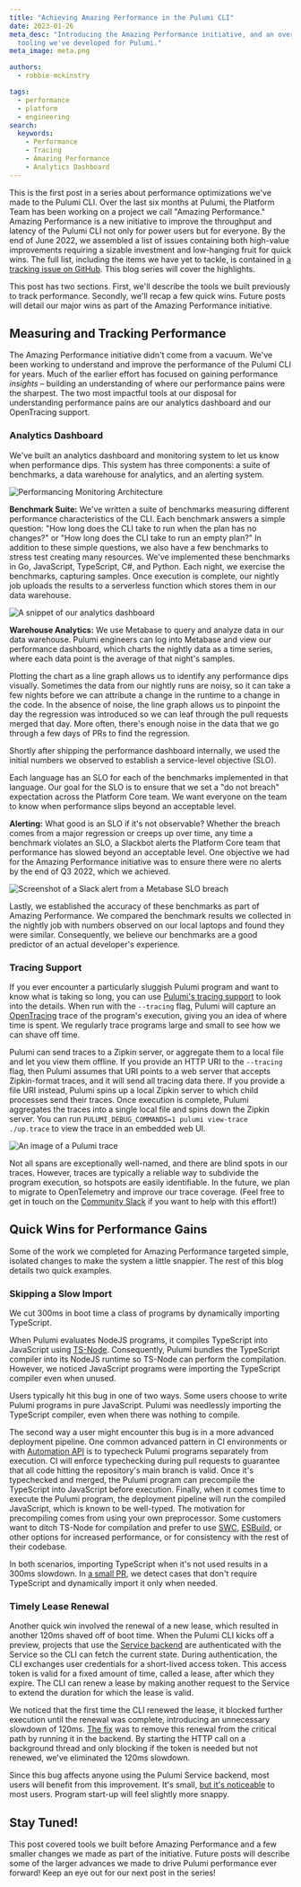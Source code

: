 ```yaml
---
title: "Achieving Amazing Performance in the Pulumi CLI"
date: 2023-01-26
meta_desc: "Introducing the Amazing Performance initiative, and an overview of performance
  tooling we've developed for Pulumi."
meta_image: meta.png

authors:
  - robbie-mckinstry

tags:
  - performance
  - platform
  - engineering
search:
  keywords:
    - Performance
    - Tracing
    - Amazing Performance
    - Analytics Dashboard
---
```


This is the first post in a series about performance optimizations we've made to the Pulumi CLI. Over the last six months at Pulumi, the Platform Team has been working on a project we call "Amazing Performance." Amazing Performance is a new initiative to improve the throughput and latency of the Pulumi CLI not only for power users but for everyone. By the end of June 2022, we assembled a list of issues containing both high-value improvements requiring a sizable investment and low-hanging fruit for quick wins. The full list, including the items we have yet to tackle, is contained in [a tracking issue on GitHub](https://github.com/pulumi/pulumi/issues/11598). This blog series will cover the highlights.

<!--more-->

This post has two sections. First, we'll describe the tools we built previously to track performance. Secondly, we'll recap a few quick wins. Future posts will detail our major wins as part of the Amazing Performance initiative.

## Measuring and Tracking Performance

The Amazing Performance initiative didn't come from a vacuum. We've been working to understand and improve the performance of the Pulumi CLI for years. Much of the earlier effort has focused on gaining performance *insights* – building an understanding of where our performance pains were the sharpest. The two most impactful tools at our disposal for understanding performance pains are our analytics dashboard and our OpenTracing support.

### Analytics Dashboard

We've built an analytics dashboard and monitoring system to let us know when performance dips. This system has three components: a suite of benchmarks, a data warehouse for analytics, and an alerting system.

![Performancing Monitoring Architecture](architecture.svg)

**Benchmark Suite:** We've written a suite of benchmarks measuring different performance characteristics of the CLI. Each benchmark answers a simple question: "How long does the CLI take to run when the plan has no changes?" or "How long does the CLI take to run an empty plan?" In addition to these simple questions, we also have a few benchmarks to stress test creating many resources. We've implemented these benchmarks in Go, JavaScript, TypeScript, C#, and Python. Each night, we exercise the benchmarks, capturing samples. Once execution is complete, our nightly job uploads the results to a serverless function which stores them in our data warehouse.

![A snippet of our analytics dashboard](analytics-dashboard.jpg)

**Warehouse Analytics:** We use Metabase to query and analyze data in our data warehouse. Pulumi engineers can log into Metabase and view our performance dashboard, which charts the nightly data as a time series, where each data point is the average of that night's samples.

Plotting the chart as a line graph allows us to identify any performance dips visually. Sometimes the data from our nightly runs are noisy, so it can take a few nights before we can attribute a change in the runtime to a change in the code. In the absence of noise, the line graph allows us to pinpoint the day the regression was introduced so we can leaf through the pull requests merged that day. More often, there's enough noise in the data that we go through a few days of PRs to find the regression.

Shortly after shipping the performance dashboard internally, we used the initial numbers we observed to establish a service-level objective (SLO).

Each language has an SLO for each of the benchmarks implemented in that language. Our goal for the SLO is to ensure that we set a "do not breach" expectation across the Platform Core team. We want everyone on the team to know when performance slips beyond an acceptable level.

**Alerting:** What good is an SLO if it's not observable? Whether the breach comes from a major regression or creeps up over time, any time a benchmark violates an SLO, a Slackbot alerts the Platform Core team that performance has slowed beyond an acceptable level. One objective we had for the Amazing Performance initiative was to ensure there were no alerts by the end of Q3 2022, which we achieved.

![Screenshot of a Slack alert from a Metabase SLO breach](metabot.jpg)

Lastly, we established the accuracy of these benchmarks as part of Amazing Performance. We compared the benchmark results we collected in the nightly job with numbers observed on our local laptops and found they were similar. Consequently, we believe our benchmarks are a good predictor of an actual developer's experience.

### Tracing Support

If you ever encounter a particularly sluggish Pulumi program and want to know what is taking so long, you can use [Pulumi's tracing support](/docs/support/troubleshooting/#tracing) to look into the details. When run with the `--tracing` flag, Pulumi will capture an [OpenTracing](https://opentracing.io/) trace of the program's execution, giving you an idea of where time is spent. We regularly trace programs large and small to see how we can shave off time.

Pulumi can send traces to a Zipkin server, or aggregate them to a local file and let you view them offline. If you provide an HTTP URI to the `--tracing` flag, then Pulumi assumes that URI points to a web server that accepts Zipkin-format traces, and it will send all tracing data there. If you provide a file URI instead, Pulumi spins up a local Zipkin server to which child processes send their traces. Once execution is complete, Pulumi aggregates the traces into a single local file and spins down the Zipkin server. You can run `PULUMI_DEBUG_COMMANDS=1 pulumi view-trace ./up.trace` to view the trace in an embedded web UI.

![An image of a Pulumi trace](appdash.jpg)

Not all spans are exceptionally well-named, and there are blind spots in our traces. However, traces are typically a reliable way to subdivide the program execution, so hotspots are easily identifiable. In the future, we plan to migrate to OpenTelemetry and improve our trace coverage. (Feel free to get in touch on the [Community Slack](https://slack.pulumi.com/) if you want to help with this effort!)

## Quick Wins for Performance Gains

Some of the work we completed for Amazing Performance targeted simple, isolated changes to make the system a little snappier. The rest of this blog details two quick examples.

### Skipping a Slow Import

We cut 300ms in boot time a class of programs by dynamically importing TypeScript.

When Pulumi evaluates NodeJS programs, it compiles TypeScript into JavaScript using [TS-Node](https://www.npmjs.com/package/ts-node). Consequently, Pulumi bundles the TypeScript compiler into its NodeJS runtime so TS-Node can perform the compilation. However, we noticed JavaScript programs were importing the TypeScript compiler even when unused.

Users typically hit this bug in one of two ways. Some users choose to write Pulumi programs in pure JavaScript. Pulumi was needlessly importing the TypeScript compiler, even when there was nothing to compile.

The second way a user might encounter this bug is in a more advanced deployment pipeline. One common advanced pattern in CI environments or with [Automation API](/docs/using-pulumi/automation-api/) is to typecheck Pulumi programs separately from execution. CI will enforce typechecking during pull requests to guarantee that all code hitting the repository's main branch is valid. Once it's typechecked and merged, the Pulumi program can precompile the TypeScript into JavaScript before execution. Finally, when it comes time to execute the Pulumi program, the deployment pipeline will run the compiled JavaScript, which is known to be well-typed. The motivation for precompiling comes from using your own preprocessor. Some customers want to ditch TS-Node for compilation and prefer to use [SWC](https://swc.rs/), [ESBuild](https://esbuild.github.io/), or other options for increased performance, or for consistency with the rest of their codebase.

In both scenarios, importing TypeScript when it's not used results in a 300ms slowdown. In [a small PR](https://github.com/pulumi/pulumi/pull/10214), we detect cases that don't require TypeScript and dynamically import it only when needed.

### Timely Lease Renewal

Another quick win involved the renewal of a new lease, which resulted in another 120ms shaved off of boot time. When the Pulumi CLI kicks off a preview, projects that use the [Service backend](/docs/iac/concepts/state-and-backends/#pulumi-service-backend) are authenticated with the Service so the CLI can fetch the current state. During authentication, the CLI exchanges user credentials for a short-lived access token. This access token is valid for a fixed amount of time, called a lease, after which they expire. The CLI can renew a lease by making another request to the Service to extend the duration for which the lease is valid.

We noticed that the first time the CLI renewed the lease, it blocked further execution until the renewal was complete, introducing an unnecessary slowdown of 120ms. [The fix](https://github.com/pulumi/pulumi/pull/10462) was to remove this renewal from the critical path by running it in the backend. By starting the HTTP call on a background thread and only blocking if the token is needed but not renewed, we've eliminated the 120ms slowdown.

Since this bug affects anyone using the Pulumi Service backend, most users will benefit from this improvement. It's small, [but it's noticeable](https://link.springer.com/chapter/10.1007/978-3-319-58475-1_4) to most users. Program start-up will feel slightly more snappy.

## Stay Tuned!

This post covered tools we built before Amazing Performance and a few smaller changes we made as part of the initiative. Future posts will describe some of the larger advances we made to drive Pulumi performance ever forward! Keep an eye out for our next post in the series!
